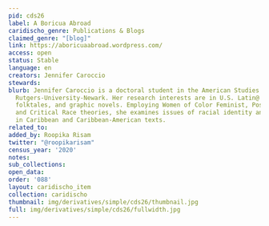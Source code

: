 ```yaml
---
pid: cds26
label: A Boricua Abroad
caridischo_genre: Publications & Blogs
claimed_genre: "[blog]"
link: https://aboricuaabroad.wordpress.com/
access: open
status: Stable
language: en
creators: Jennifer Caroccio
stewards:
blurb: Jennifer Caroccio is a doctoral student in the American Studies Program at
  Rutgers-University-Newark. Her research interests are in U.S. Latin@ culture & literature,
  folktales, and graphic novels. Employing Women of Color Feminist, Postcolonial,
  and Critical Race theories, she examines issues of racial identity and misogyny
  in Caribbean and Caribbean-American texts.
related_to:
added_by: Roopika Risam
twitter: "@roopikarisam"
census_year: '2020'
notes:
sub_collections:
open_data:
order: '088'
layout: caridischo_item
collection: caridischo
thumbnail: img/derivatives/simple/cds26/thumbnail.jpg
full: img/derivatives/simple/cds26/fullwidth.jpg
---
```


